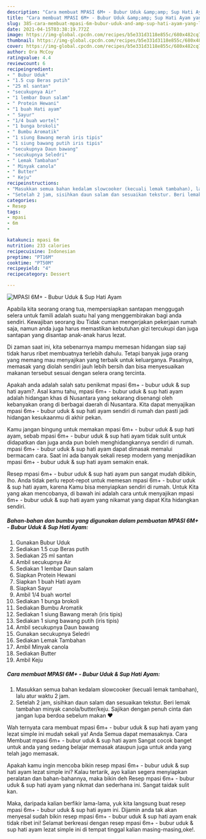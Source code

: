 ```yaml
---
description: "Cara membuat MPASI 6M+ - Bubur Uduk &amp;amp; Sup Hati Ayam yang lezat Untuk Jualan"
title: "Cara membuat MPASI 6M+ - Bubur Uduk &amp;amp; Sup Hati Ayam yang lezat Untuk Jualan"
slug: 385-cara-membuat-mpasi-6m-bubur-uduk-and-amp-sup-hati-ayam-yang-lezat-untuk-jualan
date: 2021-04-15T03:38:19.772Z
image: https://img-global.cpcdn.com/recipes/b5e331d3118e855c/680x482cq70/mpasi-6m-bubur-uduk-sup-hati-ayam-foto-resep-utama.jpg
thumbnail: https://img-global.cpcdn.com/recipes/b5e331d3118e855c/680x482cq70/mpasi-6m-bubur-uduk-sup-hati-ayam-foto-resep-utama.jpg
cover: https://img-global.cpcdn.com/recipes/b5e331d3118e855c/680x482cq70/mpasi-6m-bubur-uduk-sup-hati-ayam-foto-resep-utama.jpg
author: Ora McCoy
ratingvalue: 4.4
reviewcount: 6
recipeingredient:
- " Bubur Uduk"
- "1.5 cup Beras putih"
- "25 ml santan"
- "secukupnya Air"
- "1 lembar Daun salam"
- " Protein Hewani"
- "1 buah Hati ayam"
- " Sayur"
- "1/4 buah wortel"
- "1 bunga brokoli"
- " Bumbu Aromatik"
- "1 siung Bawang merah iris tipis"
- "1 siung bawang putih iris tipis"
- "secukupnya Daun bawang"
- "secukupnya Seledri"
- " Lemak Tambahan"
- " Minyak canola"
- " Butter"
- " Keju"
recipeinstructions:
- "Masukkan semua bahan kedalam slowcooker (kecuali lemak tambahan), lalu atur waktu 2 jam."
- "Setelah 2 jam, sisihkan daun salam dan sesuaikan tekstur. Beri lemak tambahan minyak canola/butter/keju. Sajikan dengan penuh cinta dan jangan lupa berdoa sebelum makan ♥️"
categories:
- Resep
tags:
- mpasi
- 6m
- 

katakunci: mpasi 6m  
nutrition: 233 calories
recipecuisine: Indonesian
preptime: "PT16M"
cooktime: "PT50M"
recipeyield: "4"
recipecategory: Dessert

---
```



![MPASI 6M+ - Bubur Uduk &amp; Sup Hati Ayam](https://img-global.cpcdn.com/recipes/b5e331d3118e855c/680x482cq70/mpasi-6m-bubur-uduk-sup-hati-ayam-foto-resep-utama.jpg)

Apabila kita seorang orang tua, mempersiapkan santapan menggugah selera untuk famili adalah suatu hal yang menggembirakan bagi anda sendiri. Kewajiban seorang ibu Tidak cuman mengerjakan pekerjaan rumah saja, namun anda juga harus memastikan kebutuhan gizi tercukupi dan juga santapan yang disantap anak-anak harus lezat.

Di zaman  saat ini, kita sebenarnya mampu memesan hidangan siap saji tidak harus ribet membuatnya terlebih dahulu. Tetapi banyak juga orang yang memang mau menyajikan yang terbaik untuk keluarganya. Pasalnya, memasak yang diolah sendiri jauh lebih bersih dan bisa menyesuaikan makanan tersebut sesuai dengan selera orang tercinta. 



Apakah anda adalah salah satu penikmat mpasi 6m+ - bubur uduk &amp; sup hati ayam?. Asal kamu tahu, mpasi 6m+ - bubur uduk &amp; sup hati ayam adalah hidangan khas di Nusantara yang sekarang disenangi oleh kebanyakan orang di berbagai daerah di Nusantara. Kita dapat menyajikan mpasi 6m+ - bubur uduk &amp; sup hati ayam sendiri di rumah dan pasti jadi hidangan kesukaanmu di akhir pekan.

Kamu jangan bingung untuk memakan mpasi 6m+ - bubur uduk &amp; sup hati ayam, sebab mpasi 6m+ - bubur uduk &amp; sup hati ayam tidak sulit untuk didapatkan dan juga anda pun boleh menghidangkannya sendiri di rumah. mpasi 6m+ - bubur uduk &amp; sup hati ayam dapat dimasak memalui bermacam cara. Saat ini ada banyak sekali resep modern yang menjadikan mpasi 6m+ - bubur uduk &amp; sup hati ayam semakin enak.

Resep mpasi 6m+ - bubur uduk &amp; sup hati ayam pun sangat mudah dibikin, lho. Anda tidak perlu repot-repot untuk memesan mpasi 6m+ - bubur uduk &amp; sup hati ayam, karena Kamu bisa menyiapkan sendiri di rumah. Untuk Kita yang akan mencobanya, di bawah ini adalah cara untuk menyajikan mpasi 6m+ - bubur uduk &amp; sup hati ayam yang nikamat yang dapat Kita hidangkan sendiri.

<!--inarticleads1-->

##### Bahan-bahan dan bumbu yang digunakan dalam pembuatan MPASI 6M+ - Bubur Uduk &amp; Sup Hati Ayam:

1. Gunakan  Bubur Uduk
1. Sediakan 1.5 cup Beras putih
1. Sediakan 25 ml santan
1. Ambil secukupnya Air
1. Sediakan 1 lembar Daun salam
1. Siapkan  Protein Hewani
1. Siapkan 1 buah Hati ayam
1. Siapkan  Sayur
1. Ambil 1/4 buah wortel
1. Sediakan 1 bunga brokoli
1. Sediakan  Bumbu Aromatik
1. Sediakan 1 siung Bawang merah (iris tipis)
1. Sediakan 1 siung bawang putih (iris tipis)
1. Ambil secukupnya Daun bawang
1. Gunakan secukupnya Seledri
1. Sediakan  Lemak Tambahan
1. Ambil  Minyak canola
1. Sediakan  Butter
1. Ambil  Keju




<!--inarticleads2-->

##### Cara membuat MPASI 6M+ - Bubur Uduk &amp; Sup Hati Ayam:

1. Masukkan semua bahan kedalam slowcooker (kecuali lemak tambahan), lalu atur waktu 2 jam.
1. Setelah 2 jam, sisihkan daun salam dan sesuaikan tekstur. Beri lemak tambahan minyak canola/butter/keju. Sajikan dengan penuh cinta dan jangan lupa berdoa sebelum makan ♥️




Wah ternyata cara membuat mpasi 6m+ - bubur uduk &amp; sup hati ayam yang lezat simple ini mudah sekali ya! Anda Semua dapat memasaknya. Cara Membuat mpasi 6m+ - bubur uduk &amp; sup hati ayam Sangat cocok banget untuk anda yang sedang belajar memasak ataupun juga untuk anda yang telah jago memasak.

Apakah kamu ingin mencoba bikin resep mpasi 6m+ - bubur uduk &amp; sup hati ayam lezat simple ini? Kalau tertarik, ayo kalian segera menyiapkan peralatan dan bahan-bahannya, maka bikin deh Resep mpasi 6m+ - bubur uduk &amp; sup hati ayam yang nikmat dan sederhana ini. Sangat taidak sulit kan. 

Maka, daripada kalian berfikir lama-lama, yuk kita langsung buat resep mpasi 6m+ - bubur uduk &amp; sup hati ayam ini. Dijamin anda tak akan menyesal sudah bikin resep mpasi 6m+ - bubur uduk &amp; sup hati ayam enak tidak ribet ini! Selamat berkreasi dengan resep mpasi 6m+ - bubur uduk &amp; sup hati ayam lezat simple ini di tempat tinggal kalian masing-masing,oke!.

